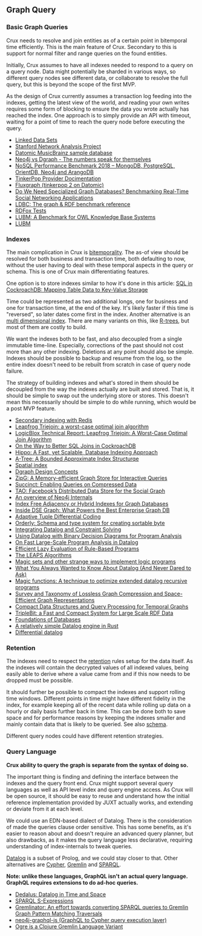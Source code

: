 ## Graph Query

### Basic Graph Queries

Crux needs to resolve and join entities as of a certain point in
bitemporal time efficiently. This is the main feature of
Crux. Secondary to this is support for normal filter and range queries
on the found entities.

Initially, Crux assumes to have all indexes needed to respond to a
query on a query node. Data might potentially be sharded in various
ways, so different query nodes see different data, or collaborate to
resolve the full query, but this is beyond the scope of the first MVP.

As the design of Crux currently assumes a transaction log feeding into
the indexes, getting the latest view of the world, and reading your
own writes requires some form of blocking to ensure the data you wrote
actually has reached the index. One approach is to simply provide an
API with timeout, waiting for a point of time to reach the query node
before executing the query.

+ [Linked Data Sets](https://www.w3.org/wiki/DataSetRDFDumps)
+ [Stanford Network Analysis
  Project](https://snap.stanford.edu/index.html)
+ [Datomic MusicBrainz sample
  database](https://github.com/Datomic/mbrainz-sample)
+ [Neo4j vs Dgraph - The numbers speak for
  themselves](https://blog.dgraph.io/post/benchmark-neo4j/)
+ [NoSQL Performance Benchmark 2018 – MongoDB, PostgreSQL, OrientDB,
  Neo4j and
  ArangoDB](https://www.arangodb.com/2018/02/nosql-performance-benchmark-2018-mongodb-postgresql-orientdb-neo4j-arangodb/)
+ [TinkerPop Provider
  Docimentation](http://tinkerpop.apache.org/docs/current/dev/provider/)
+ [Fluxgraph (tinkerpop 2 on Datomic)](https://github.com/datablend/fluxgraph)
+ [Do We Need Specialized Graph Databases? Benchmarking Real-Time
  Social Networking
  Applications](https://event.cwi.nl/grades/2017/12-Apaci.pdf)
+ [LDBC: The graph & RDF benchmark
  reference](http://www.ldbcouncil.org/)
+ [RDFox Tests](http://www.cs.ox.ac.uk/isg/tools/RDFox/2014/AAAI/)
+ [LUBM: A Benchmark for OWL Knowledge Base
  Systems](http://swat.cse.lehigh.edu/pubs/guo05a.pdf)
+ [LUBM](http://swat.cse.lehigh.edu/projects/lubm/)

### Indexes

The main complication in Crux is [bitemporality](bitemp.md). The as-of
view should be resolved for both business and transaction time, both
defaulting to now, without the user having to deal with these temporal
aspects in the query or schema. This is one of Crux main
differentiating features.

One option is to store indexes similar to how it's done in this
article: [SQL in CockroachDB: Mapping Table Data to Key-Value
Storage](https://www.cockroachlabs.com/blog/sql-in-cockroachdb-mapping-table-data-to-key-value-storage/)

Time could be represented as two additional longs, one for business
and one for transaction time, at the end of the key. It's likely
faster if this time is "reversed", so later dates come first in the
index. Another alternative is an [multi dimensional
index](https://redis.io/topics/indexes#multi-dimensional-indexes). There
are many variants on this, like
[R-trees](https://en.wikipedia.org/wiki/R-tree), but most of them are
costly to build.

We want the indexes both to be fast, and also decoupled from a single
immutable time-line. Especially, corrections of the past should not
cost more than any other indexing. Deletions at any point should also
be simple. Indexes should be possible to backup and resume from the
log, so the entire index doesn't need to be rebuilt from scratch in
case of query node failure.

The strategy of building indexes and what's stored in them should be
decoupled from the way the indexes actually are built and stored. That
is, it should be simple to swap out the underlying store or
stores. This doesn't mean this necessarily should be simple to do
while running, which would be a post MVP feature.

+ [Secondary indexing with Redis](https://redis.io/topics/indexes)
+ [Leapfrog Triejoin: a worst-case optimal join
  algorithm](https://arxiv.org/abs/1210.0481)
+ [LogicBlox Technical Report: Leapfrog Triejoin: A Worst-Case Optimal
  Join
  Algorithm](https://developer.logicblox.com/wp-content/uploads/2013/10/LB1201_LeapfrogTriejoin.pdf)
+ [On the Way to Better SQL Joins in
  CockroachDB](https://www.cockroachlabs.com/blog/better-sql-joins-in-cockroachdb/)
+ [Hippo: A Fast, yet Scalable, Database Indexing
  Approach](https://arxiv.org/abs/1604.03234)
+ [A-Tree: A Bounded Approximate Index
  Structurqe](https://arxiv.org/abs/1801.10207)
+ [Spatial index](https://en.wikipedia.org/wiki/Spatial_index)
+ [Dgraph Design Concepts](https://docs.dgraph.io/design-concepts/)
+ [ZipG: A Memory-efficient Graph Store for Interactive
  Queries](https://people.eecs.berkeley.edu/~anuragk/papers/zipg.pdf)
+ [Succinct: Enabling Queries on Compressed
  Data](https://people.eecs.berkeley.edu/~anuragk/succinct-techreport.pdf)
+ [TAO: Facebook’s Distributed Data Store for the Social
  Graph](https://www.usenix.org/system/files/conference/atc13/atc13-bronson.pdf)
+ [An overview of Neo4j
  Internals](https://www.slideshare.net/thobe/an-overview-of-neo4j-internals)
+ [Index Free Adjacency or Hybrid Indexes for Graph
  Databases](https://www.arangodb.com/2016/04/index-free-adjacency-hybrid-indexes-graph-databases/)
+ [Inside DSE Graph: What Powers the Best Enterprise Graph
  DB](https://www.datastax.com/2016/08/inside-dse-graph-what-powers-the-best-enterprise-graph-database)
+ [Adaptive Tuple Differential
  Coding](https://www.researchgate.net/publication/221465140_Adaptive_Tuple_Differential_Coding)
+ [Orderly: Schema and type system for creating sortable
  byte](https://github.com/ndimiduk/orderly)
+ [Integrating Datalog and Constraint
  Solving](https://arxiv.org/abs/1307.4635)
+ [Using Datalog with Binary Decision Diagrams for Program
Analysis](https://people.csail.mit.edu/mcarbin/papers/aplas05.pdf)
+ [On Fast Large-Scale Program Analysis in
  Datalog](http://discovery.ucl.ac.uk/1474713/1/main.pdf)
+ [Efficient Lazy Evaluation of Rule-Based
Programs](https://pdfs.semanticscholar.org/004c/2bd66cc6e8aeb9f03c0ea88041d05981acb6.pdf)
+ [The LEAPS
  Algorithms](http://citeseerx.ist.psu.edu/viewdoc/download?doi=10.1.1.96.5371&rep=rep1&type=pdf)
+ [Magic sets and other strange ways to implement logic
  programs](https://web.archive.org/web/20120308104055/http://ssdi.di.fct.unl.pt/krr/docs/magicsets.pdf)
+ [What You Always Wanted to Know About Datalog (And Never Dared to
Ask)](https://pdfs.semanticscholar.org/9374/f0da312f3ba77fa840071d68935a28cba364.pdf)
+ [Magic functions: A technique to optimize extended datalog recursive
  programs](http://citeseerx.ist.psu.edu/viewdoc/download?doi=10.1.1.104.1950&rep=rep1&type=pdf)
+ [Survey and Taxonomy of Lossless Graph Compression and
  Space-Efficient Graph
  Representations](https://arxiv.org/abs/1806.01799)
+ [Compact Data Structures and Query Processing for Temporal
  Graphs](https://github.com/diegocaro/temporalgraphs/blob/master/docs/index.md)
+ [TripleBit: a Fast and Compact System for Large Scale RDF
  Data](http://www.vldb.org/pvldb/vol6/p517-yuan.pdf)
+ [Foundations of
  Databases](http://webdam.inria.fr/Alice/)
+ [A relatively simple Datalog engine in
  Rust](https://github.com/frankmcsherry/blog/blob/master/posts/2018-05-19.md)
+ [Differential
  datalog](https://github.com/frankmcsherry/blog/blob/master/posts/2016-06-21.md)

### Retention

The indexes need to respect the [retention](retention.md) rules setup
for the data itself. As the indexes will contain the decrypted values
of all indexed values, being easily able to derive where a value came
from and if this now needs to be dropped must be possible.

It should further be possible to compact the indexes and support
rolling time windows. Different points in time might have different
fidelity in the index, for example keeping all of the recent data
while rolling up data on a hourly or daily basis further back in
time. This can be done both to save space and for performance reasons
by keeping the indexes smaller and mainly contain data that is likely
to be queried. See also [schema](schema.md).

Different query nodes could have different retention strategies.

### Query Language

**Crux ability to query the graph is separate from the syntax of doing
so.**

The important thing is finding and defining the interface between the
indexes and the query front end. Crux might support several query
languages as well as API level index and query engine access. As Crux
will be open source, it should be easy to reuse and understand how the
initial reference implementation provided by JUXT actually works, and
extending or deviate from it at each level.

We could use an EDN-based dialect of Datalog. There is the
consideration of made the queries clause order sensitive. This has
some benefits, as it's easier to reason about and doesn't require an
advanced query planner, but also drawbacks, as it makes the query
language less declarative, requiring understanding of index-internals
to tweak queries.

[Datalog](https://en.wikipedia.org/wiki/Datalog) is a subset of
Prolog, and we could stay closer to that. Other alternatives
are
[Cypher](https://en.wikipedia.org/wiki/Cypher_Query_Language),
[Gremlin](https://en.wikipedia.org/wiki/Gremlin_(programming_language))
and [SPARQL](https://en.wikipedia.org/wiki/SPARQL).

**Note: unlike these languages, GraphQL isn't an actual query
language. GraphQL requires extensions to do ad-hoc queries.**

+ [Dedalus: Datalog in Time and
  Space](https://www2.eecs.berkeley.edu/Pubs/TechRpts/2009/EECS-2009-173.html)
+ [SPARQL
  S-Expressions](https://jena.apache.org/documentation/notes/sse.html)
+ [Gremlinator: An effort towards converting SPARQL queries to Gremlin
  Graph Pattern Matching
  Traversals](https://github.com/LITMUS-Benchmark-Suite/sparql-to-gremlin)
+ [neo4j-graphql-js (GraphQL to Cypher query execution
  layer)](https://github.com/neo4j-graphql/neo4j-graphql-js)
+ [Ogre is a Clojure Gremlin Language
  Variant](https://github.com/clojurewerkz/ogre)
